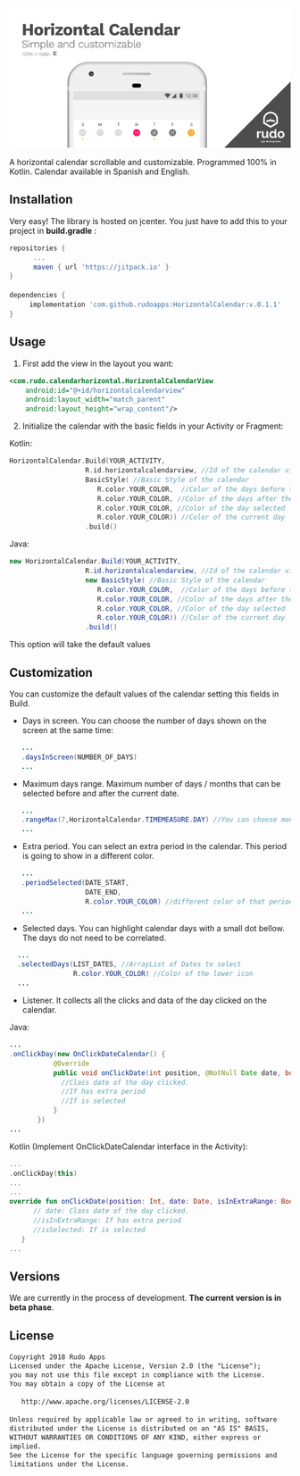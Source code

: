 ![header](/readme/headerReadmeHC.png)

A horizontal calendar scrollable and customizable. Programmed 100% in Kotlin. Calendar available in Spanish and English.

## Installation
Very easy! The library is hosted on jcenter. You just have to add this to your project in **build.gradle** :

```gradle
repositories {
      ...
      maven { url 'https://jitpack.io' }
}
    
dependencies {
     implementation 'com.github.rudoapps:HorizontalCalendar:v.0.1.1'
}
```

## Usage

1. First add the view in the layout you want: 

```xml
<com.rudo.calendarhorizontal.HorizontalCalendarView
    android:id="@+id/horizontalcalendarview"
    android:layout_width="match_parent"
    android:layout_height="wrap_content"/>

```

2. Initialize the calendar with the basic fields in your Activity or Fragment:

  Kotlin:
```kotlin
HorizontalCalendar.Build(YOUR_ACTIVITY,
                   R.id.horizontalcalendarview, //Id of the calendar view
                   BasicStyle( //Basic Style of the calendar
                      R.color.YOUR_COLOR,  //Color of the days before the current date
                      R.color.YOUR_COLOR, //Color of the days after the current date
                      R.color.YOUR_COLOR, //Color of the day selected
                      R.color.YOUR_COLOR)) //Color of the current day
                   .build() 
```
  Java: 
```java
new HorizontalCalendar.Build(YOUR_ACTIVITY,
                   R.id.horizontalcalendarview, //Id of the calendar view
                   new BasicStyle( //Basic Style of the calendar
                      R.color.YOUR_COLOR,  //Color of the days before the current date
                      R.color.YOUR_COLOR, //Color of the days after the current date
                      R.color.YOUR_COLOR, //Color of the day selected
                      R.color.YOUR_COLOR)) //Color of the current day
                   .build() 
```
This option will take the default values

## Customization
You can customize the default values of the calendar setting this fields in Build.

- Days in screen. You can choose the number of days shown on the screen at the same time:

```java
   ...
   .daysInScreen(NUMBER_OF_DAYS)
   ...
```

- Maximum days range. Maximum number of days / months that can be selected before and after the current date.

```java
   ...
   .rangeMax(7,HorizontalCalendar.TIMEMEASURE.DAY) //You can choose months directly with TIMEMEASURE.MONTH
   ...
```

- Extra period. You can select an extra period in the calendar. This period is going to show in a different color.

```java
   ...
   .periodSelected(DATE_START,
                   DATE_END,
                   R.color.YOUR_COLOR) //different color of that period of days
   ...
```

- Selected days. You can highlight calendar days with a small dot bellow. The days do not need to be correlated.

```java
  ...
  .selectedDays(LIST_DATES, //ArrayList of Dates to select
                R.color.YOUR_COLOR) //Color of the lower icon
  ...
```

 - Listener. It collects all the clicks and data of the day clicked on the calendar.
 
  Java: 
 ```java 
 ...
 .onClickDay(new OnClickDateCalendar() {
            @Override
            public void onClickDate(int position, @NotNull Date date, boolean isInExtraRange, boolean isSelected) {
              //Class date of the day clicked.
              //If has extra period
              //If is selected
            }
        })
 ...
 ```
 
  Kotlin (Implement OnClickDateCalendar interface in the Activity): 
 ```kotlin
 ...
 .onClickDay(this)
 ...
 ...
 override fun onClickDate(position: Int, date: Date, isInExtraRange: Boolean, isSelected: Boolean) {
       // date: Class date of the day clicked.
       //isInExtraRange: If has extra period
       //isSelected: If is selected
    }
 ...

 ```
 
 ## Versions
We are currently in the process of development. **The current version is in beta phase**.
 
## License
```
Copyright 2018 Rudo Apps
Licensed under the Apache License, Version 2.0 (the "License");
you may not use this file except in compliance with the License.
You may obtain a copy of the License at

   http://www.apache.org/licenses/LICENSE-2.0

Unless required by applicable law or agreed to in writing, software
distributed under the License is distributed on an "AS IS" BASIS,
WITHOUT WARRANTIES OR CONDITIONS OF ANY KIND, either express or implied.
See the License for the specific language governing permissions and
limitations under the License.
```


